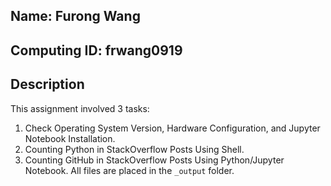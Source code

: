 ## Name: Furong Wang
## Computing ID: frwang0919

## Description 
This assignment involved 3 tasks:
1. Check Operating System Version, Hardware Configuration, and Jupyter Notebook Installation.
2. Counting Python in StackOverflow Posts Using Shell.
3. Counting GitHub in StackOverflow Posts Using Python/Jupyter Notebook.
All files are placed in the `_output` folder.


